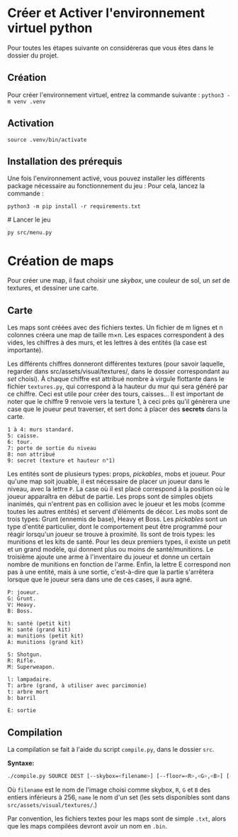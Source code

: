 
# Créer et Activer l'environnement virtuel python

Pour toutes les étapes suivante on considéreras que vous êtes dans le dossier du projet.

## Création

Pour créer l'environnement virtuel, entrez la commande suivante :
`python3 -m venv .venv`

## Activation 

`source .venv/bin/activate`

## Installation des prérequis

Une fois l'environnement activé, vous pouvez installer les différents package nécessaire au fonctionnement du jeu :
Pour cela, lancez la commande : 

`python3 -m pip install -r requirements.txt`

# Lancer le jeu

`py src/menu.py`

# Création de maps

Pour créer une map, il faut choisir une *skybox*, une couleur de sol, un *set* de textures, et dessiner une carte.

## Carte

Les maps sont créées avec des fichiers textes. Un fichier de m lignes et n colonnes créera une map de taille m×n.
Les espaces correspondent à des vides, les chiffres à des murs, et les lettres à des entités (la case est importante).

Les différents chiffres donneront différentes textures (pour savoir laquelle, regarder dans src/assets/visual/textures/, dans le dossier correspondant au *set* choisi).
À chaque chiffre est attribué nombre à virgule flottante dans le fichier `textures.py`, qui correspond à la hauteur du mur qui sera généré par ce chiffre. Ceci est utile pour créer des tours, caisses...
Il est important de noter que le chiffre 9 renvoie vers la texture 1, à ceci près qu'il génèrera une case que le joueur peut traverser, et sert donc à placer des **secrets** dans la carte.

    1 à 4: murs standard.
    5: caisse.
    6: tour.
    7: porte de sortie du niveau
    8: non attribué
    9: secret (texture et hauteur n°1)

Les entités sont de plusieurs types: props, *pickables*, mobs et joueur. Pour qu'une map soit jouable, il est nécessaire de placer un joueur dans le niveau, avec la lettre `P`. La case où il est placé correspond à la position où le joueur apparaîtra en début de partie.
Les props sont de simples objets inanimés, qui n'entrent pas en collision avec le joueur et les mobs (comme toutes les autres entités) et servent d'éléments de décor.
Les mobs sont de trois types: Grunt (ennemis de base), Heavy et Boss.
Les *pickables* sont un type d'entité particulier, dont le comportement peut être programmé pour réagir lorsqu'un joueur se trouve à proximité. Ils sont de trois types: les munitions et les kits de santé. Pour les deux premiers types, il existe un petit et un grand modèle, qui donnent plus ou moins de santé/munitions. Le troisième ajoute une arme à l'inventaire du joueur et donne un certain nombre de munitions en fonction de l'arme.
Enfin, la lettre E correspond non pas à une entité, mais à une sortie, c'est-à-dire que la partie s'arrêtera lorsque que le joueur sera dans une de ces cases, il aura agné.

    P: joueur.
    G: Grunt.
    V: Heavy.
    B: Boss.

    h: santé (petit kit)
    H: santé (grand kit)
    a: munitions (petit kit)
    A: munitions (grand kit)

    S: Shotgun.
    R: Rifle.
    M: Superweapon.

    l: lampadaire.
    T: arbre (grand, à utiliser avec parcimonie)
    t: arbre mort
    b: barril

    E: sortie

## Compilation

La compilation se fait à l'aide du script `compile.py`, dans le dossier `src`.

__Syntaxe:__
```bash
./compile.py SOURCE DEST [--skybox=<filename>] [--floor=<R>,<G>,<B>] [--texture-set=<name>]
```
Où `filename` est le nom de l'image choisi comme skybox, `R`, `G` et `B` des entiers inférieurs à 256, `name` le nom d'un set (les sets disponibles sont dans `src/assets/visual/textures/`.)

Par convention, les fichiers textes pour les maps sont de simple `.txt`, alors que les maps compilées devront avoir un nom en `.bin`.

